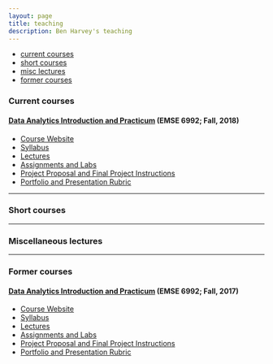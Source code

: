```yaml
---
layout: page
title: teaching
description: Ben Harvey's teaching
---
```


<div class="navbar">
    <div class="navbar-inner">
        <ul class="nav">
            <li><a href="#current">current courses</a></li>
            <li><a href="#shortcourses">short courses</a></li>
            <li><a href="#misc">misc lectures</a></li>
            <li><a href="#old">former courses</a></li>
        </ul>
    </div>
</div>


### <a name="current"></a>Current courses

#### [Data Analytics Introduction and Practicum](http://bsharvey.github.io) (EMSE 6992; Fall, 2018)

- [Course Website](https://bsharvey.github.io/pages/teaching.html)
- [Syllabus](https://github.com/bsharvey/bsharvey.github.io/blob/master/assets/Syllabus_EMSE6992_Harvey_20180810.pdf)
- [Lectures](https://bsharvey.github.io/pages/talks.html#lectures_2018)
- [Assignments and Labs](https://github.com/bsharvey/EMSEDataAnalytics)
- [Project Proposal and Final Project Instructions](https://github.com/bsharvey/bsharvey.github.io/blob/master/assets/Proposal%20Paper_GWU_Fall2018_20180830.pdf)
- [Portfolio and Presentation Rubric](https://github.com/bsharvey/bsharvey.github.io/blob/master/assets/Portfolio%20Rubric_Fall2018_20180830.pdf)



---

### <a name="shortcourses"></a>Short courses

---

### <a name="misc"></a>Miscellaneous lectures


---

### <a name="old"></a>Former courses

#### [Data Analytics Introduction and Practicum](http://bsharvey.github.io) (EMSE 6992; Fall, 2017)

- [Course Website](https://bsharvey.github.io/pages/teaching.html)
- [Syllabus](https://github.com/bsharvey/bsharvey.github.io/blob/master/assets/Syllabus_EMSE6992_Harvey_20170904.pdf)
- [Lectures](https://bsharvey.github.io/pages/talks.html#lectures)
- [Assignments and Labs](https://github.com/bsharvey/EMSEDataAnalytics)
- [Project Proposal and Final Project Instructions](https://github.com/bsharvey/bsharvey.github.io/blob/master/assets/Proposal%20Paper_GWU_Fall2018_20180830.pdf)
- [Portfolio and Presentation Rubric](https://github.com/bsharvey/bsharvey.github.io/blob/master/assets/Portfolio%20Rubric_Fall2018_20180830.pdf)

